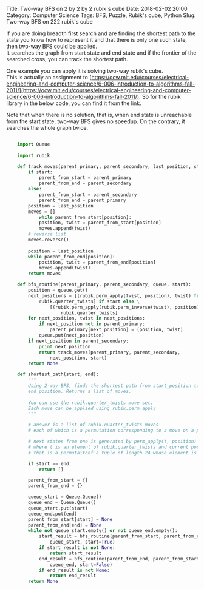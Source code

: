 Title: Two-way BFS on 2 by 2 by 2 rubik's cube
Date: 2018-02-02 20:00
Category: Computer Science
Tags: BFS, Puzzle, Rubik's cube, Python
Slug: Two-way BFS on 222 rubik's cube

If you are doing breadth first search and are finding the shortest path to the state you know how to represent it and that there is only one such state, then two-way BFS could be applied.  
It searches the graph from start state and end state and if the frontier of the searched cross, you can track the shortest path.

One example you can apply it is solving two-way rubik's cube.  
This is actually an assignment to [https://ocw.mit.edu/courses/electrical-engineering-and-computer-science/6-006-introduction-to-algorithms-fall-2011/](https://ocw.mit.edu/courses/electrical-engineering-and-computer-science/6-006-introduction-to-algorithms-fall-2011/).
So for the rubik library in the below code, you can find it from the link.

Note that when there is no solution, that is, when end state is unreachable from the start state, two-way BFS gives no speedup. On the contrary, it searches the whole graph twice.

```python

	import Queue
	
	import rubik

	def track_moves(parent_primary, parent_secondary, last_position, start):
	    if start:
	        parent_from_start = parent_primary
	        parent_from_end = parent_secondary
	    else:
	        parent_from_start = parent_secondary
	        parent_from_end = parent_primary
	    position = last_position
	    moves = []
		    while parent_from_start[position]:
	        position, twist = parent_from_start[position]
	        moves.append(twist)
	    # reverse list
	    moves.reverse()
	    
	    position = last_position
	    while parent_from_end[position]:
	        position, twist = parent_from_end[position]
	        moves.append(twist)
	    return moves

	def bfs_routine(parent_primary, parent_secondary, queue, start):
    	position = queue.get()
    	next_positions = [(rubik.perm_apply(twist, position), twist) for twist in 
        	rubik.quarter_twists] if start else \
        		[(rubik.perm_apply(rubik.perm_inverse(twist), position), twist) for twist in 
        			rubik.quarter_twists]
    	for next_position, twist in next_positions:
        	if next_position not in parent_primary:
        	    parent_primary[next_position] = (position, twist)
            queue.put(next_position)
        if next_position in parent_secondary:
            print next_position
            return track_moves(parent_primary, parent_secondary,
                next_position, start)
    	return None

	def shortest_path(start, end):
    	"""
    	Using 2-way BFS, finds the shortest path from start_position to
    	end_position. Returns a list of moves. 
	
    	You can use the rubik.quarter_twists move set.
    	Each move can be applied using rubik.perm_apply
    	"""

	    # answer is a list of rubik.quarter_twists moves
    	# each of which is a permutation corresponding to a move on a pocket cube

	    # next states from one is generated by perm_apply(t, position)
	    # where t is an element of rubik.quarter_twists and current position
    	# that is a permutaitonf a tuple of length 24 whose element is 0..23

    	if start == end:
        	return []

	    parent_from_start = {}
	    parent_from_end = {}

	    queue_start = Queue.Queue()
	    queue_end = Queue.Queue()
	    queue_start.put(start)
	    queue_end.put(end)
	    parent_from_start[start] = None
	    parent_from_end[end] = None
	    while not queue_start.empty() or not queue_end.empty():
        	start_result = bfs_routine(parent_from_start, parent_from_end,
            	queue_start, start=True)
        	if start_result is not None:
        	    return start_result
        	end_result = bfs_routine(parent_from_end, parent_from_start,
            	queue_end, start=False)
        	if end_result is not None:
            	return end_result
    	return None
```

